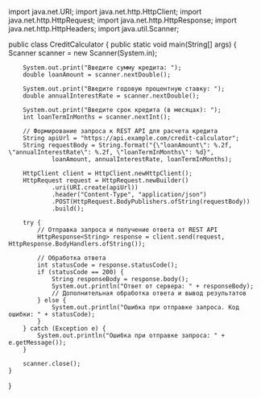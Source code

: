 import java.net.URI;
import java.net.http.HttpClient;
import java.net.http.HttpRequest;
import java.net.http.HttpResponse;
import java.net.http.HttpHeaders;
import java.util.Scanner;

public class CreditCalculator {
    public static void main(String[] args) {
        Scanner scanner = new Scanner(System.in);

        System.out.print("Введите сумму кредита: ");
        double loanAmount = scanner.nextDouble();

        System.out.print("Введите годовую процентную ставку: ");
        double annualInterestRate = scanner.nextDouble();

        System.out.print("Введите срок кредита (в месяцах): ");
        int loanTermInMonths = scanner.nextInt();

        // Формирование запроса к REST API для расчета кредита
        String apiUrl = "https://api.example.com/credit-calculator";
        String requestBody = String.format("{\"loanAmount\": %.2f, \"annualInterestRate\": %.2f, \"loanTermInMonths\": %d}",
                loanAmount, annualInterestRate, loanTermInMonths);

        HttpClient client = HttpClient.newHttpClient();
        HttpRequest request = HttpRequest.newBuilder()
                .uri(URI.create(apiUrl))
                .header("Content-Type", "application/json")
                .POST(HttpRequest.BodyPublishers.ofString(requestBody))
                .build();

        try {
            // Отправка запроса и получение ответа от REST API
            HttpResponse<String> response = client.send(request, HttpResponse.BodyHandlers.ofString());

            // Обработка ответа
            int statusCode = response.statusCode();
            if (statusCode == 200) {
                String responseBody = response.body();
                System.out.println("Ответ от сервера: " + responseBody);
                // Дополнительная обработка ответа и вывод результатов
            } else {
                System.out.println("Ошибка при отправке запроса. Код ошибки: " + statusCode);
            }
        } catch (Exception e) {
            System.out.println("Ошибка при отправке запроса: " + e.getMessage());
        }

        scanner.close();
    }
}


